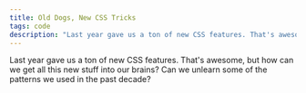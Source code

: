 ```yaml
---
title: Old Dogs, New CSS Tricks
tags: code
description: "Last year gave us a ton of new CSS features. That's awesome, but how can we get all this new stuff into our brains? Can we unlearn some of the patterns we used in the past decade?"
---
```


<p class="lead">Last year gave us a ton of new CSS features. That's awesome, but how can we get all this new stuff into our brains? Can we unlearn some of the patterns we used in the past decade?</p>
